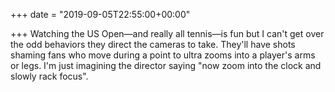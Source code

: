 +++
date = "2019-09-05T22:55:00+00:00"

+++
Watching the US Open—and really all tennis—is fun but I can't get over the odd behaviors they direct the cameras to take. They'll have shots shaming fans who move during a point to ultra zooms into a player's arms or legs. I'm just imagining the director saying "now zoom into the clock and slowly rack focus".